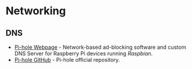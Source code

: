 # Networking
## DNS
- [Pi-hole Webpage](https://pi-hole.net/) - Network-based ad-blocking software and 
  custom DNS Server for Raspberry Pi devices running _Raspbian_.
- [Pi-hole GitHub](https://github.com/pi-hole) - Pi-hole official repository.

